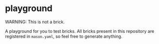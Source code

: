 # playground

WARNING: This is not a brick.

A playground for you to test bricks. All bricks present in this repository are registered in `mason.yaml`, so feel free to generate anything.